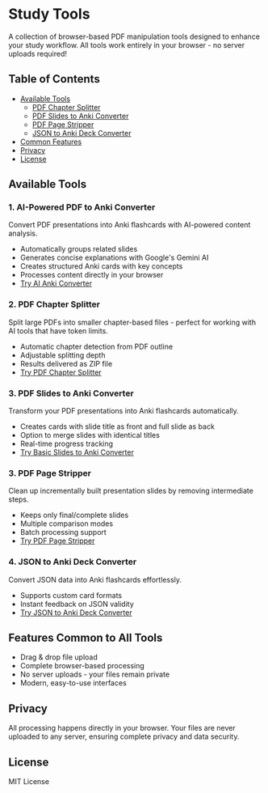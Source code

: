 # Study Tools

A collection of browser-based PDF manipulation tools designed to enhance your study workflow. All tools work entirely in your browser - no server uploads required!

## Table of Contents
- [Available Tools](#available-tools)
  - [PDF Chapter Splitter](#1-pdf-chapter-splitter)
  - [PDF Slides to Anki Converter](#2-pdf-slides-to-anki-converter)
  - [PDF Page Stripper](#3-pdf-page-stripper)
  - [JSON to Anki Deck Converter](#4-json-to-anki-deck-converter)
- [Common Features](#features-common-to-all-tools)
- [Privacy](#privacy)
- [License](#license)

## Available Tools

### 1. AI-Powered PDF to Anki Converter
Convert PDF presentations into Anki flashcards with AI-powered content analysis.
- Automatically groups related slides
- Generates concise explanations with Google's Gemini AI
- Creates structured Anki cards with key concepts
- Processes content directly in your browser
- [Try AI Anki Converter](./slidesToAnki/gemini-anki.html)

### 2. PDF Chapter Splitter
Split large PDFs into smaller chapter-based files - perfect for working with AI tools that have token limits.
- Automatic chapter detection from PDF outline
- Adjustable splitting depth
- Results delivered as ZIP file
- [Try PDF Chapter Splitter](./pdfSplitter/pdf-splitter.html)

### 3. PDF Slides to Anki Converter
Transform your PDF presentations into Anki flashcards automatically.
- Creates cards with slide title as front and full slide as back
- Option to merge slides with identical titles
- Real-time progress tracking
- [Try Basic Slides to Anki Converter](./slidesToAnki/slidesanki.html)

### 3. PDF Page Stripper
Clean up incrementally built presentation slides by removing intermediate steps.
- Keeps only final/complete slides
- Multiple comparison modes
- Batch processing support
- [Try PDF Page Stripper](./pdfPageStripper/stripper.html)

### 4. JSON to Anki Deck Converter
Convert JSON data into Anki flashcards effortlessly.
- Supports custom card formats
- Instant feedback on JSON validity
- [Try JSON to Anki Deck Converter](./jsonToAnki/jsonToAnki.html)

## Features Common to All Tools
- Drag & drop file upload
- Complete browser-based processing
- No server uploads - your files remain private
- Modern, easy-to-use interfaces

## Privacy
All processing happens directly in your browser. Your files are never uploaded to any server, ensuring complete privacy and data security.

## License
MIT License
